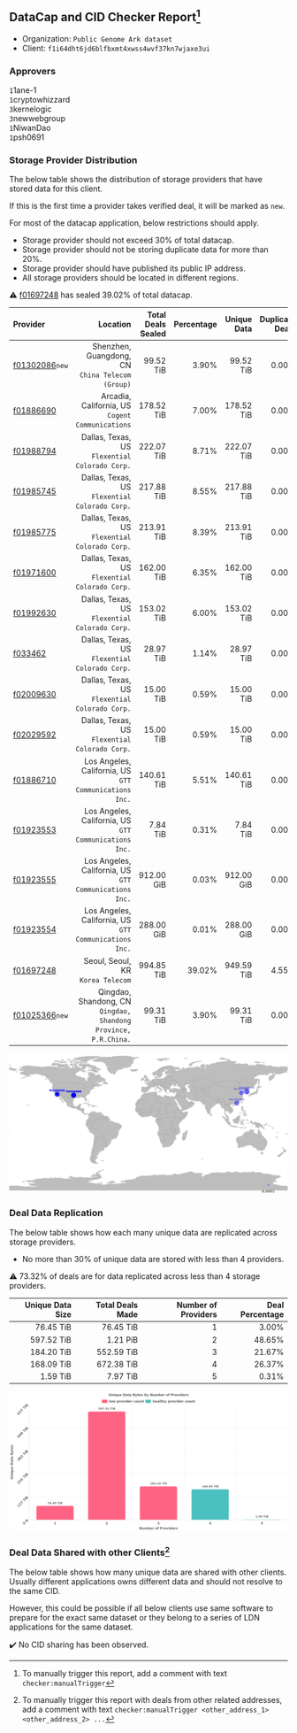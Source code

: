 ## DataCap and CID Checker Report[^1]
 - Organization: `Public Genome Ark dataset`
 - Client: `f1i64dht6jd6blfbxmt4xwss4wvf37kn7wjaxe3ui`
### Approvers
`1`1ane-1<br/>`1`cryptowhizzard<br/>`3`kernelogic<br/>`3`newwebgroup<br/>`1`NiwanDao<br/>`1`psh0691

### Storage Provider Distribution
The below table shows the distribution of storage providers that have stored data for this client.

If this is the first time a provider takes verified deal, it will be marked as `new`.

For most of the datacap application, below restrictions should apply.
 - Storage provider should not exceed 30% of total datacap.
 - Storage provider should not be storing duplicate data for more than 20%.
 - Storage provider should have published its public IP address.
 - All storage providers should be located in different regions.

⚠️ [f01697248](https://filfox.info/en/address/f01697248) has sealed 39.02% of total datacap.

| Provider                                                    |                                                           Location | Total Deals Sealed | Percentage | Unique Data | Duplicate Deals |
| :---------------------------------------------------------- | -----------------------------------------------------------------: | -----------------: | ---------: | ----------: | --------------: |
| [f01302086](https://filfox.info/en/address/f01302086)`new`  |                Shenzhen, Guangdong, CN<br/>`China Telecom (Group)` |          99.52 TiB |      3.90% |   99.52 TiB |           0.00% |
| [f01886690](https://filfox.info/en/address/f01886690)       |                Arcadia, California, US<br/>`Cogent Communications` |         178.52 TiB |      7.00% |  178.52 TiB |           0.00% |
| [f01988794](https://filfox.info/en/address/f01988794)       |                  Dallas, Texas, US<br/>`Flexential Colorado Corp.` |         222.07 TiB |      8.71% |  222.07 TiB |           0.00% |
| [f01985745](https://filfox.info/en/address/f01985745)       |                  Dallas, Texas, US<br/>`Flexential Colorado Corp.` |         217.88 TiB |      8.55% |  217.88 TiB |           0.00% |
| [f01985775](https://filfox.info/en/address/f01985775)       |                  Dallas, Texas, US<br/>`Flexential Colorado Corp.` |         213.91 TiB |      8.39% |  213.91 TiB |           0.00% |
| [f01971600](https://filfox.info/en/address/f01971600)       |                  Dallas, Texas, US<br/>`Flexential Colorado Corp.` |         162.00 TiB |      6.35% |  162.00 TiB |           0.00% |
| [f01992630](https://filfox.info/en/address/f01992630)       |                  Dallas, Texas, US<br/>`Flexential Colorado Corp.` |         153.02 TiB |      6.00% |  153.02 TiB |           0.00% |
| [f033462](https://filfox.info/en/address/f033462)           |                  Dallas, Texas, US<br/>`Flexential Colorado Corp.` |          28.97 TiB |      1.14% |   28.97 TiB |           0.00% |
| [f02009630](https://filfox.info/en/address/f02009630)       |                  Dallas, Texas, US<br/>`Flexential Colorado Corp.` |          15.00 TiB |      0.59% |   15.00 TiB |           0.00% |
| [f02029592](https://filfox.info/en/address/f02029592)       |                  Dallas, Texas, US<br/>`Flexential Colorado Corp.` |          15.00 TiB |      0.59% |   15.00 TiB |           0.00% |
| [f01886710](https://filfox.info/en/address/f01886710)       |          Los Angeles, California, US<br/>`GTT Communications Inc.` |         140.61 TiB |      5.51% |  140.61 TiB |           0.00% |
| [f01923553](https://filfox.info/en/address/f01923553)       |          Los Angeles, California, US<br/>`GTT Communications Inc.` |           7.84 TiB |      0.31% |    7.84 TiB |           0.00% |
| [f01923555](https://filfox.info/en/address/f01923555)       |          Los Angeles, California, US<br/>`GTT Communications Inc.` |         912.00 GiB |      0.03% |  912.00 GiB |           0.00% |
| [f01923554](https://filfox.info/en/address/f01923554)       |          Los Angeles, California, US<br/>`GTT Communications Inc.` |         288.00 GiB |      0.01% |  288.00 GiB |           0.00% |
| [f01697248](https://filfox.info/en/address/f01697248)       |                               Seoul, Seoul, KR<br/>`Korea Telecom` |         994.85 TiB |     39.02% |  949.59 TiB |           4.55% |
| [f01025366](https://filfox.info/en/address/f01025366)`new`  | Qingdao, Shandong, CN<br/>`Qingdao, Shandong Province, P.R.China.` |          99.31 TiB |      3.90% |   99.31 TiB |           0.00% |

<img src="https://raw.githubusercontent.com/data-preservation-programs/filplus-checker-assets/main/filecoin-project/filecoin-plus-large-datasets/issues/1068/1683516201248.png"/>

### Deal Data Replication
The below table shows how each many unique data are replicated across storage providers.

- No more than 30% of unique data are stored with less than 4 providers.

⚠️ 73.32% of deals are for data replicated across less than 4 storage providers.

| Unique Data Size | Total Deals Made | Number of Providers | Deal Percentage |
| ---------------: | ---------------: | ------------------: | --------------: |
|        76.45 TiB |        76.45 TiB |                   1 |           3.00% |
|       597.52 TiB |         1.21 PiB |                   2 |          48.65% |
|       184.20 TiB |       552.59 TiB |                   3 |          21.67% |
|       168.09 TiB |       672.38 TiB |                   4 |          26.37% |
|         1.59 TiB |         7.97 TiB |                   5 |           0.31% |

<img src="https://raw.githubusercontent.com/data-preservation-programs/filplus-checker-assets/main/filecoin-project/filecoin-plus-large-datasets/issues/1068/1683516201756.png"/>

### Deal Data Shared with other Clients[^3]
The below table shows how many unique data are shared with other clients.
Usually different applications owns different data and should not resolve to the same CID.

However, this could be possible if all below clients use same software to prepare for the exact same dataset or they belong to a series of LDN applications for the same dataset.

✔️ No CID sharing has been observed.

[^1]: To manually trigger this report, add a comment with text `checker:manualTrigger`

[^2]: Deals from those addresses are combined into this report as they are specified with `checker:manualTrigger`

[^3]: To manually trigger this report with deals from other related addresses, add a comment with text `checker:manualTrigger <other_address_1> <other_address_2> ...`
